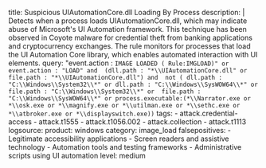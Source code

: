 title: Suspicious UIAutomationCore.dll Loading By Process
description: |
  Detects when a process loads UIAutomationCore.dll, which may indicate abuse of Microsoft's UI Automation framework.
  This technique has been observed in Coyote malware for credential theft from banking applications and cryptocurrency exchanges.
  The rule monitors for processes that load the UI Automation Core library, which enables automated interaction with UI elements.
query: 
  "event.action : ```IMAGE LOADED ( Rule:IMGLOAD)" or event.action : "LOAD" and  (dll.path : "*\\UIAutomationCore.dll" or file.path : "*\\UIAutomationCore.dll") and  not ( dll.path : "C:\\Windows\\System32\\*" or dll.path : "C:\\Windows\\SysWOW64\\*" or file.path : "C:\\Windows\\System32\\*" or  file.path : "C:\\Windows\\SysWOW64\\*" or process.executable:(*\\Narrator.exe or *\\osk.exe or *\\magnify.exe or *\\utilman.exe or *\\sethc.exe or *\\atbroker.exe or *\\displayswitch.exe))```
tags:
    - attack.credential-access
    - attack.t1555
    - attack.t1056.002
    - attack.collection
    - attack.t1113
logsource:
    product: windows
    category: image_load
falsepositives:
    - Legitimate accessibility applications
    - Screen readers and assistive technology
    - Automation tools and testing frameworks
    - Administrative scripts using UI automation
level: medium
